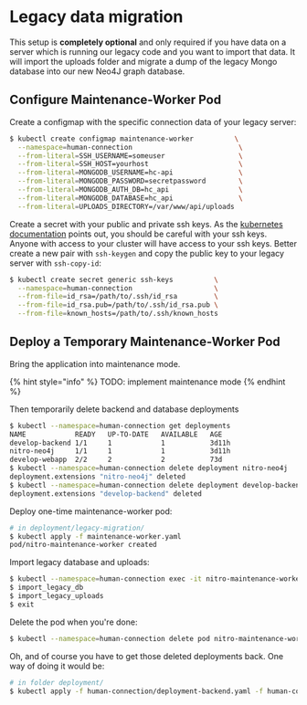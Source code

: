 # Legacy data migration

This setup is **completely optional** and only required if you have data on a
server which is running our legacy code and you want to import that data. It
will import the uploads folder and migrate a dump of the legacy Mongo database
into our new Neo4J graph database.

## Configure Maintenance-Worker Pod

Create a configmap with the specific connection data of your legacy server:

```bash
$ kubectl create configmap maintenance-worker          \
  --namespace=human-connection                          \
  --from-literal=SSH_USERNAME=someuser                  \
  --from-literal=SSH_HOST=yourhost                      \
  --from-literal=MONGODB_USERNAME=hc-api                \
  --from-literal=MONGODB_PASSWORD=secretpassword        \
  --from-literal=MONGODB_AUTH_DB=hc_api                 \
  --from-literal=MONGODB_DATABASE=hc_api                \
  --from-literal=UPLOADS_DIRECTORY=/var/www/api/uploads
```

Create a secret with your public and private ssh keys. As the [kubernetes documentation](https://kubernetes.io/docs/concepts/configuration/secret/#use-case-pod-with-ssh-keys) points out, you should be careful with your ssh keys. Anyone with access to your cluster will have access to your ssh keys. Better create a new pair with `ssh-keygen` and copy the public key to your legacy server with `ssh-copy-id`:

```bash
$ kubectl create secret generic ssh-keys          \
  --namespace=human-connection                    \
  --from-file=id_rsa=/path/to/.ssh/id_rsa         \
  --from-file=id_rsa.pub=/path/to/.ssh/id_rsa.pub \
  --from-file=known_hosts=/path/to/.ssh/known_hosts
```

## Deploy a Temporary Maintenance-Worker Pod

Bring the application into maintenance mode.

{% hint style="info" %} TODO: implement maintenance mode {% endhint %}


Then temporarily delete backend and database deployments

```bash
$ kubectl --namespace=human-connection get deployments
NAME            READY   UP-TO-DATE   AVAILABLE   AGE
develop-backend 1/1     1            1           3d11h
nitro-neo4j     1/1     1            1           3d11h
develop-webapp  2/2     2            2           73d
$ kubectl --namespace=human-connection delete deployment nitro-neo4j
deployment.extensions "nitro-neo4j" deleted
$ kubectl --namespace=human-connection delete deployment develop-backend
deployment.extensions "develop-backend" deleted
```

Deploy one-time maintenance-worker pod:

```bash
# in deployment/legacy-migration/
$ kubectl apply -f maintenance-worker.yaml
pod/nitro-maintenance-worker created
```

Import legacy database and uploads:

```bash
$ kubectl --namespace=human-connection exec -it nitro-maintenance-worker bash
$ import_legacy_db
$ import_legacy_uploads
$ exit
```

Delete the pod when you're done:

```bash
$ kubectl --namespace=human-connection delete pod nitro-maintenance-worker
```

Oh, and of course you have to get those deleted deployments back. One way of
doing it would be:

```bash
# in folder deployment/
$ kubectl apply -f human-connection/deployment-backend.yaml -f human-connection/deployment-neo4j.yaml
```

